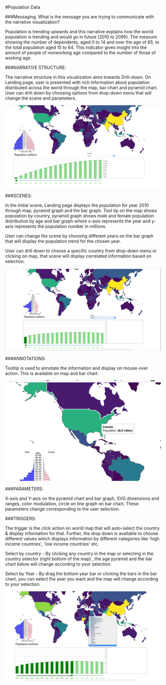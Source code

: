 #Population Data

###Messaging. What is the message you are trying to communicate with the narrative visualization?


Population is trending upwards and this narrative explains how the world population is trending and would go in future (2010 to 2095).  The
measure showing the number of dependents, aged 0 to 14 and over the age of 65, to the total population aged 15 to 64. This indicator gives insight
into the amount of people of nonworking age compared to the number of those of working age.



###NARRATIVE STRUCTURE:


The narrative structure in this visualization aims towards Drill-down. On Landing page, user is presented with rich information about population
distributed across the world through the map, bar chart and pyramid chart. User can drill down by choosing options from drop-down menu that will
change the scene and parameters.

![screen 1](images/screen1.png)

###SCENES:


In the initial scene, Landing page displays the population for year 2010 through map, pyramid graph and the bar graph. Tool tip on the map shows
population by country, pyramid graph shows male and female population distribution by age and bar graph where x-axis represents the year and y-axis
represents the population number in millions.

User can change the scene by choosing different years on the bar graph that will display the population trend for the chosen year.

User can drill down to choose a specific country from drop-down menu or clicking on map, that scene will display correlated information based on
selection.

![screen 2](images/scenes.png)



###ANNOTATIONS:

Tooltip is used to annotate the information and display on mouse-over action. This is available on map and bar chart.

![screen 3](images/tooltip.png)


###PARAMETERS:

X-axis and Y-axis on the pyramid chart and bar graph, SVG dimensions and ranges, color modulation, circle on line graph on bar chart. These parameters
change corresponding to the user selection.


###TRIGGERS:


The trigger is the click action on world map that will auto-select the country & display information for that. Further, the drop down is available to
choose different values which displays information by different categories like 'high income countries', 'low income countries' etc.

Select by country  - By clicking any country in the map or selecting in the country selector (right bottom of the map) , the age pyramid and the bar
chart below will change according to your selection.

Select by Year - By drag the bottom year bar or clicking the bars in the bar chart, you can select the year you want and the map will change according
to your selection.

![screen 3](images/trigger.png)

